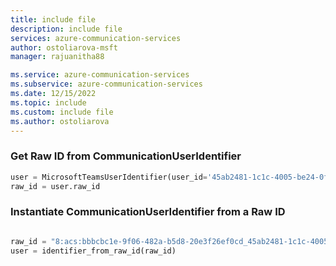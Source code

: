 ```yaml
---
title: include file
description: include file
services: azure-communication-services
author: ostoliarova-msft
manager: rajuanitha88

ms.service: azure-communication-services
ms.subservice: azure-communication-services
ms.date: 12/15/2022
ms.topic: include
ms.custom: include file
ms.author: ostoliarova
---
```


### Get Raw ID from CommunicationUserIdentifier

```python
user = MicrosoftTeamsUserIdentifier(user_id='45ab2481-1c1c-4005-be24-0ffb879b1130', cloud='PUBLIC', is_anonymous=False)
raw_id = user.raw_id
```

### Instantiate CommunicationUserIdentifier from a Raw ID

```python

raw_id = "8:acs:bbbcbc1e-9f06-482a-b5d8-20e3f26ef0cd_45ab2481-1c1c-4005-be24-0ffb879b1130"
user = identifier_from_raw_id(raw_id)
```
